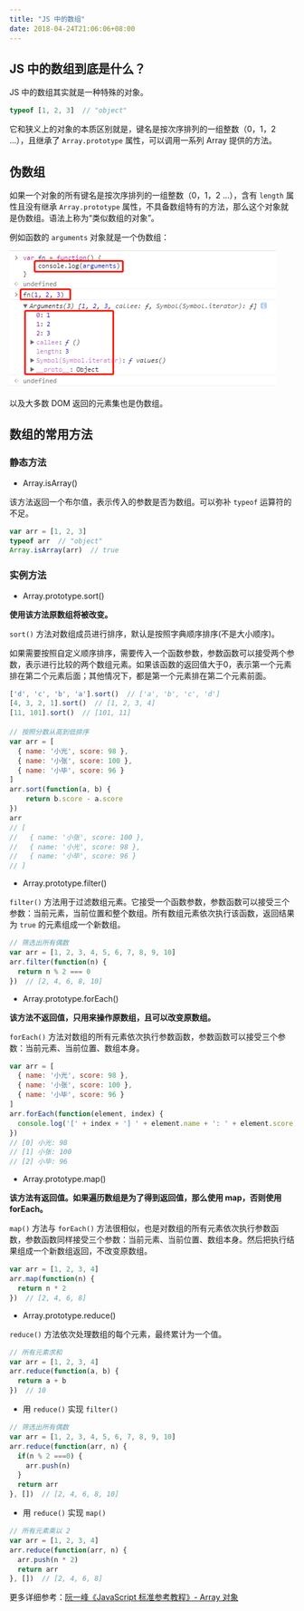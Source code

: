 ```yaml
---
title: "JS 中的数组"
date: 2018-04-24T21:06:06+08:00
---
```


## JS 中的数组到底是什么？

JS 中的数组其实就是一种特殊的对象。

```javascript
typeof [1, 2, 3]  // "object"
```

它和狭义上的对象的本质区别就是，键名是按次序排列的一组整数（0，1，2 ...），且继承了 `Array.prototype` 属性，可以调用一系列 Array 提供的方法。


## 伪数组

如果一个对象的所有键名是按次序排列的一组整数（0，1，2 ...），含有 `length` 属性且没有继承 `Array.prototype` 属性，不具备数组特有的方法，那么这个对象就是伪数组。语法上称为“类似数组的对象”。

例如函数的 `arguments` 对象就是一个伪数组：

![faker_array](./images/faker_array.jpg)

以及大多数 DOM 返回的元素集也是伪数组。


## 数组的常用方法

### 静态方法

- Array.isArray()

该方法返回一个布尔值，表示传入的参数是否为数组。可以弥补 `typeof` 运算符的不足。

```javascript
var arr = [1, 2, 3]
typeof arr  // "object"
Array.isArray(arr)  // true
```

### 实例方法

- Array.prototype.sort()

**使用该方法原数组将被改变。**

`sort()` 方法对数组成员进行排序，默认是按照字典顺序排序(不是大小顺序)。

如果需要按照自定义顺序排序，需要传入一个函数参数，参数函数可以接受两个参数，表示进行比较的两个数组元素。如果该函数的返回值大于0，表示第一个元素排在第二个元素后面；其他情况下，都是第一个元素排在第二个元素前面。

```javascript
['d', 'c', 'b', 'a'].sort()  // ['a', 'b', 'c', 'd']
[4, 3, 2, 1].sort()  // [1, 2, 3, 4]
[11, 101].sort()  // [101, 11]

// 按照分数从高到低排序
var arr = [
  { name: '小光', score: 98 },
  { name: '小张', score: 100 },
  { name: '小毕', score: 96 }
]
arr.sort(function(a, b) {
    return b.score - a.score
})
arr
// [
//   { name: '小张', score: 100 },
//   { name: '小光', score: 98 },
//   { name: '小毕', score: 96 }
// ]
```

- Array.prototype.filter()
    
`filter()` 方法用于过滤数组元素。它接受一个函数参数，参数函数可以接受三个参数：当前元素，当前位置和整个数组。所有数组元素依次执行该函数，返回结果为 `true` 的元素组成一个新数组。

```javascript
// 筛选出所有偶数
var arr = [1, 2, 3, 4, 5, 6, 7, 8, 9, 10]
arr.filter(function(n) {
  return n % 2 === 0
})  // [2, 4, 6, 8, 10]
```

- Array.prototype.forEach()

**该方法不返回值，只用来操作原数组，且可以改变原数组。**

`forEach()` 方法对数组的所有元素依次执行参数函数，参数函数可以接受三个参数：当前元素、当前位置、数组本身。

```javascript
var arr = [
  { name: '小光', score: 98 },
  { name: '小张', score: 100 },
  { name: '小毕', score: 96 }
]
arr.forEach(function(element, index) {
  console.log('[' + index + '] ' + element.name + ': ' + element.score)
})
// [0] 小光: 98
// [1] 小张: 100
// [2] 小毕: 96
```

- Array.prototype.map()

**该方法有返回值。如果遍历数组是为了得到返回值，那么使用 map，否则使用 forEach。**

`map()` 方法与 `forEach()` 方法很相似，也是对数组的所有元素依次执行参数函数，参数函数同样接受三个参数：当前元素、当前位置、数组本身。然后把执行结果组成一个新数组返回，不改变原数组。

```javascript
var arr = [1, 2, 3, 4]
arr.map(function(n) {
  return n * 2
})  // [2, 4, 6, 8]
```

- Array.prototype.reduce()

`reduce()` 方法依次处理数组的每个元素，最终累计为一个值。

```javascript
// 所有元素求和
var arr = [1, 2, 3, 4]
arr.reduce(function(a, b) {
  return a + b
})  // 10
```

- 用 `reduce()` 实现 `filter()`

```javascript
// 筛选出所有偶数
var arr = [1, 2, 3, 4, 5, 6, 7, 8, 9, 10]
arr.reduce(function(arr, n) {
  if(n % 2 ===0) {
    arr.push(n)
  }
  return arr
}, [])  // [2, 4, 6, 8, 10]
```

- 用 `reduce()` 实现 `map()`

```javascript
// 所有元素乘以 2
var arr = [1, 2, 3, 4]
arr.reduce(function(arr, n) {
  arr.push(n * 2)
  return arr
}, [])  // [2, 4, 6, 8]
```

更多详细参考：[阮一峰《JavaScript 标准参考教程》- Array 对象](http://javascript.ruanyifeng.com/stdlib/array.html)